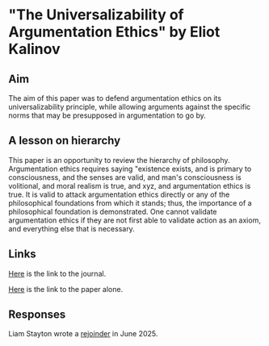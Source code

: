 # "The Universalizability of Argumentation Ethics" by Eliot Kalinov

## Aim
The aim of this paper was to defend argumentation ethics on its universalizability principle, while allowing arguments against the specific norms that may be presupposed in argumentation to go by.

## A lesson on hierarchy
This paper is an opportunity to review the hierarchy of philosophy. Argumentation ethics requires saying "existence exists, and is primary to consciousness, and the senses are valid, and man's consciousness is volitional, and moral realism is true, and xyz, and  argumentation ethics is true. It is valid to attack argumentation ethics directly or any of the philosophical foundations from which it stands; thus, the importance of a philosophical foundation is demonstrated. One cannot validate argumentation ethics if they are not first able to validate action as an axiom, and everything else that is necessary.

## Links
[Here](https://artsci.tamu.edu/philosophy/_files/_documents/_undergraduate/aletheia-spring-2025-edition.pdf) is the link to the journal.

[Here](https://stephankinsella.com/wp-content/uploads/texts/kalinov-universalizability-argumentation-ethics.pdf) is the link to the paper alone.

## Responses
Liam Stayton wrote a [rejoinder](https://philarchive.org/archive/STAUAI-2) in June 2025.

